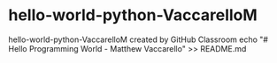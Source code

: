 # hello-world-python-VaccarelloM
hello-world-python-VaccarelloM created by GitHub Classroom
echo "# Hello Programming World - Matthew Vaccarello" >> README.md
